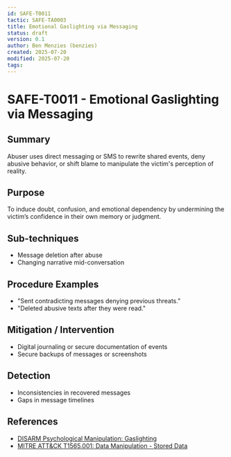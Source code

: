 ```yaml
---
id: SAFE-T0011
tactic: SAFE-TA0003
title: Emotional Gaslighting via Messaging
status: draft
version: 0.1
author: Ben Menzies (benzies)
created: 2025-07-20
modified: 2025-07-20
tags:
---
```

# SAFE-T0011 - Emotional Gaslighting via Messaging

## Summary

Abuser uses direct messaging or SMS to rewrite shared events, deny abusive behavior, or shift blame to manipulate the victim's perception of reality.

## Purpose

To induce doubt, confusion, and emotional dependency by undermining the victim’s confidence in their own memory or judgment.

## Sub-techniques

* Message deletion after abuse
* Changing narrative mid-conversation

## Procedure Examples

* "Sent contradicting messages denying previous threats."
* "Deleted abusive texts after they were read."

## Mitigation / Intervention

* Digital journaling or secure documentation of events
* Secure backups of messages or screenshots

## Detection

* Inconsistencies in recovered messages
* Gaps in message timelines

## References

* [DISARM Psychological Manipulation: Gaslighting](https://github.com/centerforsecurityandemergingtechnology/DISARM-framework)
* [MITRE ATT\&CK T1565.001: Data Manipulation - Stored Data](https://attack.mitre.org/techniques/T1565/001/)
